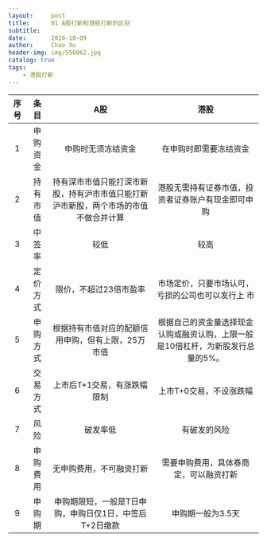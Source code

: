 ```yaml
---
layout:     post
title:      01 A股打新和港股打新的区别
subtitle:   
date:       2020-10-09
author:     Chao Xu
header-img: img/556062.jpg
catalog: true
tags:
    - 港股打新
---
```


| 序号 |   条目   |                             A股                              |                             港股                             |
| :--: | :------: | :----------------------------------------------------------: | :----------------------------------------------------------: |
|  1   | 申购资金 |                      申购时无须冻结资金                      |                    在申购时即需要冻结资金                    |
|  2   | 持有市值 | 持有深市市值只能打深市新股，持有沪市市值只能打新沪市新股，两个市场的市值不做合并计算 |      港股无需持有证券市值，投资者证券账户有现金即可申购      |
|  3   |  中签率  |                             较低                             |                             较高                             |
|  4   | 定价方式 |                    限价，不超过23倍市盈率                    |    市场定价，只要市场认可，亏损的公司也可以发行上     市     |
|  5   | 申购方式 |      根据持有市值对应的配额信用申购，但有上限，25万市值      | 根据自己的资金量选择现金认购或融资认购，上限一般是10倍杠杆，为新股发行总量的5%。 |
|  6   | 交易方式 |                 上市后T+1交易，有涨跌幅限制                  |                   上市T+0交易，不设涨跌幅                    |
|  7   |   风险   |                           破发率低                           |                         有破发的风险                         |
|  8   | 申购费用 |                   无申购费用，不可融资打新                   |            需要申购费用，具体券商定，可以融资打新            |
|  9   |  申购期  |   申购期限短，一般是T日申购，申购日仅1日，中签后T+2日缴款    |                      申购期一般为3.5天                       |